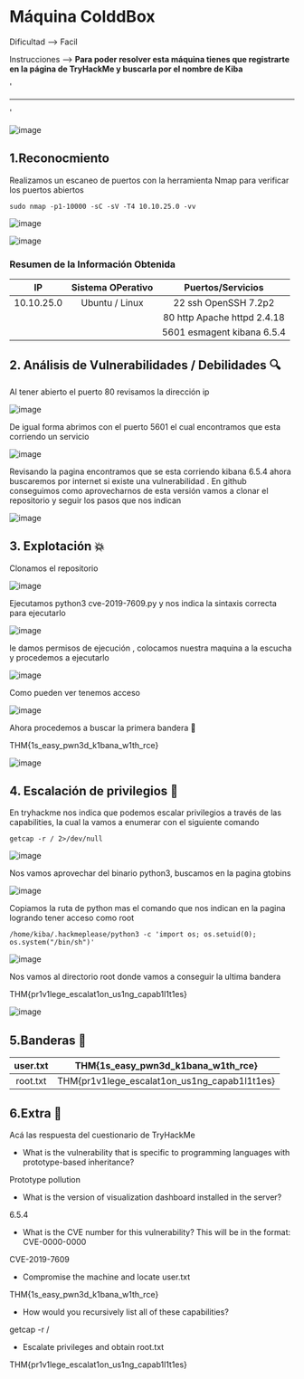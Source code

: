 # Máquina ColddBox

Dificultad --> Facil

Instrucciones --> **Para poder resolver esta máquina tienes que registrarte en la página de TryHackMe y buscarla por el nombre de Kiba**

'

-------------------------------------------------------------------------------------------------------------------------------------------------------------------

'


![image](https://github.com/user-attachments/assets/8e8aeb9a-ac09-480f-b75b-56615c41323d)

## 1.Reconocmiento

Realizamos un escaneo de puertos con la herramienta Nmap para verificar los puertos abiertos

    sudo nmap -p1-10000 -sC -sV -T4 10.10.25.0 -vv

![image](https://github.com/user-attachments/assets/eee7e445-138b-44bc-aa95-ad3672ae3b54)


![image](https://github.com/user-attachments/assets/c1c5954a-a42e-41cc-bd7f-683aecb18f36)


### Resumen de la Información Obtenida

|IP           | Sistema OPerativo | Puertos/Servicios           | 
|:----------: |:-----------------:| :--------------------------:| 
|10.10.25.0   | Ubuntu / Linux    | 22 ssh OpenSSH 7.2p2        |
|             |                   | 80 http Apache httpd 2.4.18 |
|             |                   | 5601 esmagent kibana 6.5.4  |



## 2. Análisis de Vulnerabilidades / Debilidades 🔍

Al tener abierto el puerto 80 revisamos la dirección ip


![image](https://github.com/user-attachments/assets/435501e3-168f-40c8-b4cf-fc027d496223)


De igual forma abrimos con el puerto 5601 el cual encontramos que esta corriendo un servicio


![image](https://github.com/user-attachments/assets/9146d585-5de3-4669-b443-162c1fa88230)


Revisando la pagina encontramos que se esta corriendo kibana 6.5.4 ahora buscaremos por internet si existe una vulnerabilidad . En github conseguimos como aprovecharnos de esta versión vamos a clonar el repositorio y seguir los pasos que nos indican


![image](https://github.com/user-attachments/assets/61224c6e-0c03-487a-9525-8b324c95da99)



## 3. Explotación 💥

Clonamos el repositorio

![image](https://github.com/user-attachments/assets/976bc9ca-d197-49dc-a970-fa68849758eb)


Ejecutamos python3 cve-2019-7609.py y nos indica la sintaxis correcta para ejecutarlo


![image](https://github.com/user-attachments/assets/1025e690-5cd0-40f7-90a8-540dd9aa1205)


le damos permisos de ejecución , colocamos nuestra maquina a la escucha y procedemos a ejecutarlo


![image](https://github.com/user-attachments/assets/740ed9c7-f547-48ec-ae11-82325de0212a)


Como pueden ver tenemos acceso

![image](https://github.com/user-attachments/assets/ca016197-ff1e-4200-b30e-61b1ea36c3b4)


Ahora procedemos a buscar la primera bandera 🚩

THM{1s_easy_pwn3d_k1bana_w1th_rce}

![image](https://github.com/user-attachments/assets/67e7bf9e-bf94-463e-8ed9-7e2888b62f23)



## 4. Escalación de privilegios 🧗

En tryhackme nos indica que podemos escalar privilegios a través de las capabilities, la cual la vamos a enumerar con el siguiente comando

    getcap -r / 2>/dev/null


![image](https://github.com/user-attachments/assets/97dde912-e883-44c9-ad3b-6f7a01026a78)



Nos vamos aprovechar del binario python3, buscamos en la pagina gtobins


![image](https://github.com/user-attachments/assets/7c89d9ec-df36-4977-8def-a6c3a9a7b598)



Copiamos la ruta de python mas el comando que nos indican en la pagina logrando tener acceso como root

    /home/kiba/.hackmeplease/python3 -c 'import os; os.setuid(0); os.system("/bin/sh")'


![image](https://github.com/user-attachments/assets/1fcac518-3186-441c-978e-d868a98c4f94)


Nos vamos al directorio root donde vamos a conseguir la ultima bandera

THM{pr1v1lege_escalat1on_us1ng_capab1l1t1es}


![image](https://github.com/user-attachments/assets/d307fa6c-bd10-42e1-b62d-f5308fd34323)



## 5.Banderas 🏁

|user.txt | THM{1s_easy_pwn3d_k1bana_w1th_rce}           |
|:-------:|:--------------------------------------------:|
|root.txt | THM{pr1v1lege_escalat1on_us1ng_capab1l1t1es} |



## 6.Extra 🚨

Acá las respuesta del cuestionario de TryHackMe 


- What is the vulnerability that is specific to programming languages with prototype-based inheritance?

Prototype pollution

- What is the version of visualization dashboard installed in the server?

6.5.4

- What is the CVE number for this vulnerability? This will be in the format: CVE-0000-0000

CVE-2019-7609

- Compromise the machine and locate user.txt

THM{1s_easy_pwn3d_k1bana_w1th_rce}

- How would you recursively list all of these capabilities?

getcap -r /

- Escalate privileges and obtain root.txt

THM{pr1v1lege_escalat1on_us1ng_capab1l1t1es}



















































































































